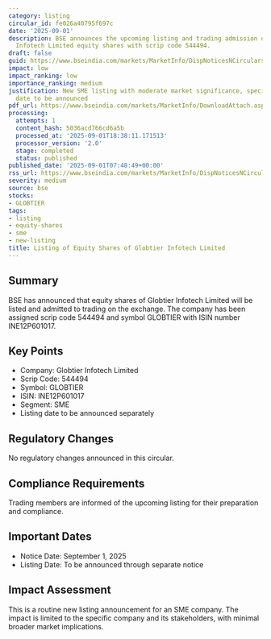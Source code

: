 ```yaml
---
category: listing
circular_id: fe026a40795f697c
date: '2025-09-01'
description: BSE announces the upcoming listing and trading admission of Globtier
  Infotech Limited equity shares with scrip code 544494.
draft: false
guid: https://www.bseindia.com/markets/MarketInfo/DispNoticesNCirculars.aspx?Noticeid={B5A2CE84-3009-4931-B106-D7192C7D15E3}&noticeno=20250901-9&dt=09/01/2025&icount=9&totcount=49&flag=0
impact: low
impact_ranking: low
importance_ranking: medium
justification: New SME listing with moderate market significance, specific listing
  date to be announced
pdf_url: https://www.bseindia.com/markets/MarketInfo/DownloadAttach.aspx?id=20250901-9&attachedId=
processing:
  attempts: 1
  content_hash: 5036acd766cd6a5b
  processed_at: '2025-09-01T18:38:11.171513'
  processor_version: '2.0'
  stage: completed
  status: published
published_date: '2025-09-01T07:48:49+00:00'
rss_url: https://www.bseindia.com/markets/MarketInfo/DispNoticesNCirculars.aspx?Noticeid={B5A2CE84-3009-4931-B106-D7192C7D15E3}&noticeno=20250901-9&dt=09/01/2025&icount=9&totcount=49&flag=0
severity: medium
source: bse
stocks:
- GLOBTIER
tags:
- listing
- equity-shares
- sme
- new-listing
title: Listing of Equity Shares of Globtier Infotech Limited
---
```


## Summary

BSE has announced that equity shares of Globtier Infotech Limited will be listed and admitted to trading on the exchange. The company has been assigned scrip code 544494 and symbol GLOBTIER with ISIN number INE12P601017.

## Key Points

- Company: Globtier Infotech Limited
- Scrip Code: 544494
- Symbol: GLOBTIER
- ISIN: INE12P601017
- Segment: SME
- Listing date to be announced separately

## Regulatory Changes

No regulatory changes announced in this circular.

## Compliance Requirements

Trading members are informed of the upcoming listing for their preparation and compliance.

## Important Dates

- Notice Date: September 1, 2025
- Listing Date: To be announced through separate notice

## Impact Assessment

This is a routine new listing announcement for an SME company. The impact is limited to the specific company and its stakeholders, with minimal broader market implications.